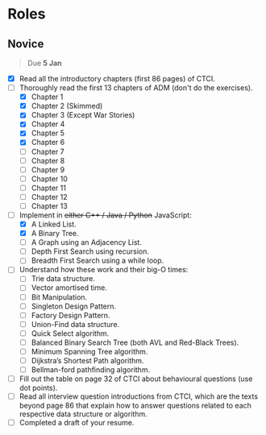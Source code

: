 # Roles

## Novice

> Due **5 Jan**

- [x] Read all the introductory chapters (first 86 pages) of CTCI.
- [ ] Thoroughly read the first 13 chapters of ADM (don't do the exercises).
  - [x] Chapter 1
  - [x] Chapter 2 (Skimmed)
  - [x] Chapter 3 (Except War Stories)
  - [x] Chapter 4
  - [x] Chapter 5
  - [x] Chapter 6
  - [ ] Chapter 7
  - [ ] Chapter 8
  - [ ] Chapter 9
  - [ ] Chapter 10
  - [ ] Chapter 11
  - [ ] Chapter 12
  - [ ] Chapter 13
- [ ] Implement in ~~either C++ / Java / Python~~ JavaScript:
  - [x] A Linked List.
  - [x] A Binary Tree.
  - [ ] A Graph using an Adjacency List.
  - [ ] Depth First Search using recursion.
  - [ ] Breadth First Search using a while loop.
- [ ] Understand how these work and their big-O times:
  - [ ] Trie data structure.
  - [ ] Vector amortised time.
  - [ ] Bit Manipulation.
  - [ ] Singleton Design Pattern.
  - [ ] Factory Design Pattern.
  - [ ] Union-Find data structure.
  - [ ] Quick Select algorithm.
  - [ ] Balanced Binary Search Tree (both AVL and Red-Black Trees).
  - [ ] Minimum Spanning Tree algorithm.
  - [ ] Dijkstra’s Shortest Path algorithm.
  - [ ] Bellman-ford pathfinding algorithm.
- [ ] Fill out the table on page 32 of CTCI about behavioural questions (use dot points).
- [ ] Read all interview question introductions from CTCI, which are the texts beyond page 86 that explain how to answer questions related to each respective data structure or algorithm.
- [ ] Completed a draft of your resume.
